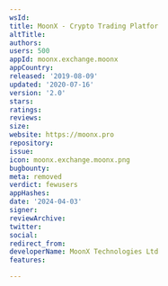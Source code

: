```yaml
---
wsId: 
title: MoonX - Crypto Trading Platfor
altTitle: 
authors: 
users: 500
appId: moonx.exchange.moonx
appCountry: 
released: '2019-08-09'
updated: '2020-07-16'
version: '2.0'
stars: 
ratings: 
reviews: 
size: 
website: https://moonx.pro
repository: 
issue: 
icon: moonx.exchange.moonx.png
bugbounty: 
meta: removed
verdict: fewusers
appHashes: 
date: '2024-04-03'
signer: 
reviewArchive: 
twitter: 
social: 
redirect_from: 
developerName: MoonX Technologies Ltd
features: 

---
```


